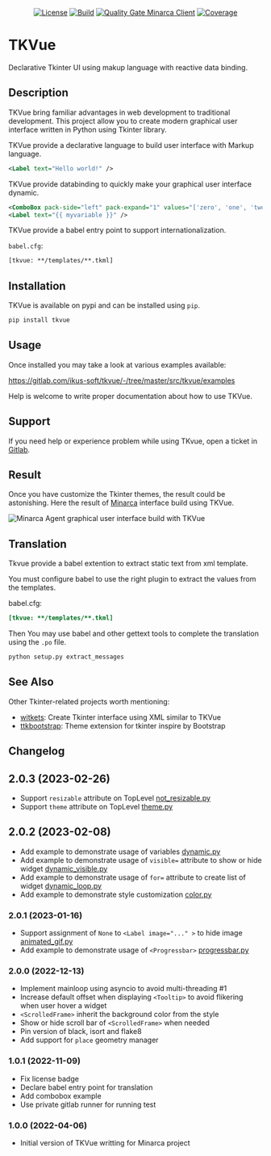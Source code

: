 <p align="center">
<a href="LICENSE"><img alt="License" src="https://img.shields.io/pypi/l/tkvue"></a>
<a href="https://gitlab.com/ikus-soft/tkvue/pipelines"><img alt="Build" src="https://gitlab.com/ikus-soft/tkvue/badges/master/pipeline.svg"></a>
<a href="https://sonar.ikus-soft.com/dashboard?id=tkvue"><img alt="Quality Gate Minarca Client" src="https://sonar.ikus-soft.com/api/project_badges/measure?project=tkvue&metric=alert_status"></a>
<a href="https://sonar.ikus-soft.com/dashboard?id=tkvue"><img alt="Coverage" src="https://sonar.ikus-soft.com/api/project_badges/measure?project=tkvue&metric=coverage"></a>
</p>

# TKVue

Declarative Tkinter UI using makup language with reactive data binding.

## Description

TKVue bring familiar advantages in web development to traditional development. This project allow you to create modern graphical user interface written in Python using Tkinter library.

TKVue provide a declarative language to build user interface with Markup language.

```xml
<Label text="Hello world!" />
```

TKVue provide databinding to quickly make your graphical user interface dynamic.

```xml
<ComboBox pack-side="left" pack-expand="1" values="['zero', 'one', 'two', 'three']" textvariable="{{ myvariable }}" />
<Label text="{{ myvariable }}" />
```

TKVue provide a babel entry point to support internationalization.

`babel.cfg`:

```xml
[tkvue: **/templates/**.tkml]
```

## Installation

TKVue is available on pypi and can be installed using `pip`.

```sh
pip install tkvue
```

## Usage

Once installed you may take a look at various examples available:

<https://gitlab.com/ikus-soft/tkvue/-/tree/master/src/tkvue/examples>

Help is welcome to write proper documentation about how to use TKVue.

## Support

If you need help or experience problem while using TKvue, open a ticket in [Gitlab](https://gitlab.com/ikus-soft/tkvue/-/issues/new).

## Result

Once you have customize the Tkinter themes, the result could be astonishing. Here the result of [Minarca](https://minarca.org) interface build using TKVue.

![Minarca Agent graphical user interface build with TKVue](https://gitlab.com/ikus-soft/tkvue/-/raw/master/doc/8result-welcome.png)

## Translation

Tkvue provide a babel extention to extract static text from xml template.

You must configure babel to use the right plugin to extract the values from the templates.

babel.cfg:

```ini
[tkvue: **/templates/**.tkml]
```

Then You may use babel and other gettext tools to complete the translation using the `.po` file.

```sh
python setup.py extract_messages
```

## See Also

Other Tkinter-related projects worth mentioning:

* [witkets](https://www.leandromattioli.com.br/witkets): Create Tkinter interface using XML similar to TKVue
* [ttkbootstrap](https://ttkbootstrap.readthedocs.io/): Theme extension for tkinter inspire by Bootstrap

## Changelog

## 2.0.3 (2023-02-26)

* Support `resizable` attribute on TopLevel [not_resizable.py](https://gitlab.com/ikus-soft/tkvue/-/blob/master/src/tkvue/examples/not_resizable.py)
* Support `theme` attribute on TopLevel [theme.py](https://gitlab.com/ikus-soft/tkvue/-/blob/master/src/tkvue/examples/theme.py)

## 2.0.2 (2023-02-08)

* Add example to demonstrate usage of variables [dynamic.py](https://gitlab.com/ikus-soft/tkvue/-/blob/master/src/tkvue/examples/dynamic.py)
* Add example to demonstrate usage of `visible=` attribute to show or hide widget [dynamic_visible.py](https://gitlab.com/ikus-soft/tkvue/-/blob/master/src/tkvue/examples/dynamic_visible.py)
* Add example to demonstrate usage of `for=` attribute to create list of widget [dynamic_loop.py](https://gitlab.com/ikus-soft/tkvue/-/blob/master/src/tkvue/examples/dynamic_loop.py)
* Add example to demonstrate style customization [color.py](https://gitlab.com/ikus-soft/tkvue/-/blob/master/src/tkvue/examples/color.py)

### 2.0.1 (2023-01-16)

* Support assignment of `None` to `<Label image="..." >` to hide image [animated_gif.py](https://gitlab.com/ikus-soft/tkvue/-/blob/master/src/tkvue/examples/animated_gif.py)
* Add example to demonstrate usage of `<Progressbar>` [progressbar.py](https://gitlab.com/ikus-soft/tkvue/-/blob/master/src/tkvue/examples/progressbar.py)

### 2.0.0 (2022-12-13)

* Implement mainloop using asyncio to avoid multi-threading #1
* Increase default offset when displaying `<Tooltip>` to avoid flikering when user hover a widget
* `<ScrolledFrame>` inherit the background color from the style
* Show or hide scroll bar of `<ScrolledFrame>` when needed
* Pin version of black, isort and flake8
* Add support for `place` geometry manager

### 1.0.1 (2022-11-09)

* Fix license badge
* Declare babel entry point for translation
* Add combobox example
* Use private gitlab runner for running test

### 1.0.0 (2022-04-06)

* Initial version of TKVue writting for Minarca project
